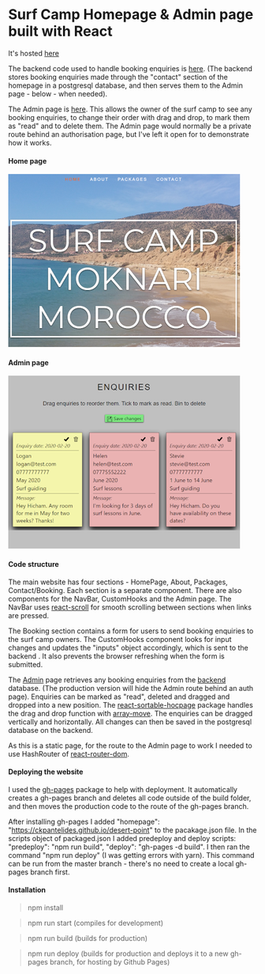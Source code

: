 Surf Camp Homepage & Admin page built with React
===========

It's hosted [here](https://ckpantelides.github.io/desert-point)

The backend code used to handle booking enquiries is [here](https://github.com/ckpantelides/desert-point-server). (The backend stores booking enquiries made through the "contact" section of the homepage in a postgresql database, and then serves them to the Admin page - below - when needed). 

The Admin page is [here](https://ckpantelides.github.io/desert-point/#/admin). This allows the owner of the surf camp to see any booking enquiries, to change their order with drag and drop, to mark them as "read" and to delete them. The Admin page would normally be a private route behind an authorisation page, but I've left it open for to demonstrate how it works.

#### Home page

![img1]

#### Admin page

![img2]

#### Code structure

The main website has four sections - HomePage, About, Packages, Contact/Booking. Each section is a separate component. There are also components for the NavBar, CustomHooks and the Admin page. The NavBar uses [react-scroll](https://www.npmjs.com/package/react-scroll) for smooth scrolling between sections when links are pressed. 

The Booking section contains a form for users to send booking enquiries to the surf camp owners. The CustomHooks component looks for input changes and updates the "inputs" object accordingly, which is sent to the backend . It also prevents the browser refreshing when the form is submitted.

The [Admin](https://github.com/ckpantelides/deser-point/#/admin) page retrieves any booking enquiries from the [backend](https://github.com/ckpantelides/desert-point-server) database. (The production version will hide the Admin route behind an auth page). Enquiries can be marked as "read", deleted and dragged and dropped into a new position. The [react-sortable-hocpage](https://www.npmjs.com/package/react-sortable-hoc) package handles the drag and drop function with [array-move](https://www.npmjs.com/package/array-move). The enquiries can be dragged vertically and horizontally. All changes can then be saved in the postgresql database on the backend.

As this is a static page, for the route to the Admin page to work I needed to use HashRouter of [react-router-dom](https://www.npmjs.com/package/react-router-dom).

#### Deploying the website

I used the [gh-pages](https://www.npmjs.com/package/gh-pages) package to help with deployment. It automatically creates a gh-pages branch and deletes all code outside of the build folder, and then moves the production code to the route of the gh-pages branch.

After installing gh-pages I added "homepage": "https://ckpantelides.github.io/desert-point" to the pacakage.json file. In the scripts object of packaged.json I added predeploy and deploy scripts: "predeploy": "npm run build", "deploy": "gh-pages -d build". I then ran the command "npm run deploy" (I was getting errors with yarn). This command can be run from the master branch - there's no need to create a local gh-pages branch first.

#### Installation

> npm install

> npm run start (compiles for development)

> npm run build (builds for production)

> npm run deploy (builds for production and deploys it to a new gh-pages branch, for hosting by Github Pages)

[img1]: https://github.com/ckpantelides/desert-point/blob/images/homepage350.png
[img2]: https://github.com/ckpantelides/desert-point/blob/images/admin350.png
